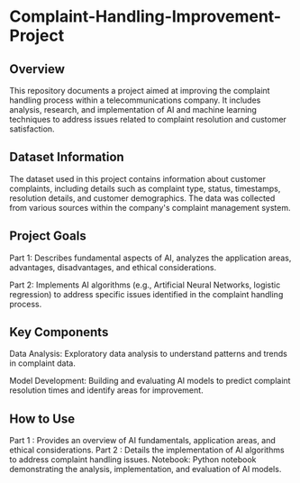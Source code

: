 # Complaint-Handling-Improvement-Project
## Overview
This repository documents a project aimed at improving the complaint handling process within a telecommunications company. It includes analysis, research, and implementation of AI and machine learning techniques to address issues related to complaint resolution and customer satisfaction.

## Dataset Information
The dataset used in this project contains information about customer complaints, including details such as complaint type, status, timestamps, resolution details, and customer demographics. The data was collected from various sources within the company's complaint management system.

## Project Goals
Part 1: Describes fundamental aspects of AI, analyzes the application areas, advantages, disadvantages, and ethical considerations.

Part 2: Implements AI algorithms (e.g., Artificial Neural Networks, logistic regression) to address specific issues identified in the complaint handling process.

## Key Components
Data Analysis: Exploratory data analysis to understand patterns and trends in complaint data.

Model Development: Building and evaluating AI models to predict complaint resolution times and identify areas for improvement.

## How to Use
Part 1 : Provides an overview of AI fundamentals, application areas, and ethical considerations.
Part 2 : Details the implementation of AI algorithms to address complaint handling issues.
Notebook: Python notebook demonstrating the analysis, implementation, and evaluation of AI models.
